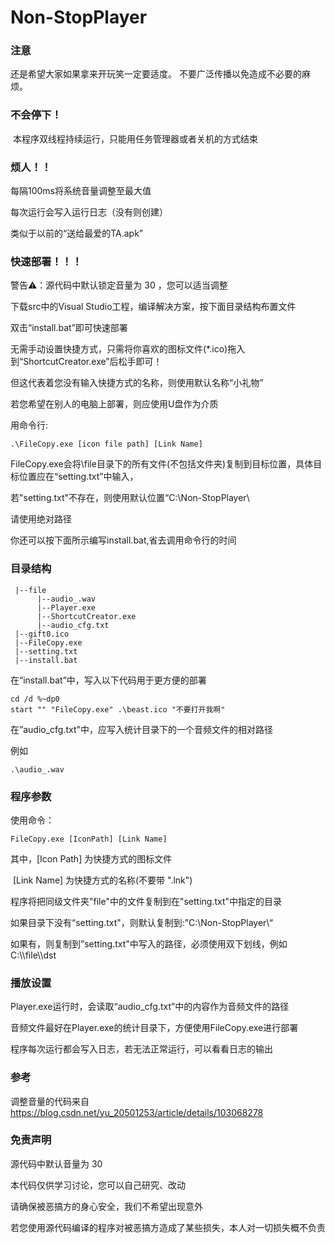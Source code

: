 # Non-StopPlayer


### 注意
还是希望大家如果拿来开玩笑一定要适度。
不要广泛传播以免造成不必要的麻烦。

### 不会停下！

​	本程序双线程持续运行，只能用任务管理器或者关机的方式结束

### 烦人！！

每隔100ms将系统音量调整至最大值

每次运行会写入运行日志（没有则创建）

类似于以前的“送给最爱的TA.apk”

### 快速部署！！！

警告⚠：源代码中默认锁定音量为 30 ，您可以适当调整

下载src中的Visual Studio工程，编译解决方案，按下面目录结构布置文件

双击“install.bat”即可快速部署

无需手动设置快捷方式，只需将你喜欢的图标文件(*.ico)拖入到“ShortcutCreator.exe”后松手即可！

但这代表着您没有输入快捷方式的名称，则使用默认名称“小礼物”

若您希望在别人的电脑上部署，则应使用U盘作为介质

用命令行:

```
.\FileCopy.exe [icon file path] [Link Name]
```

FileCopy.exe会将\file目录下的所有文件(不包括文件夹)复制到目标位置，具体目标位置应在“setting.txt”中输入，

若"setting.txt"不存在，则使用默认位置“C:\\Non-StopPlayer\\

请使用绝对路径

你还可以按下面所示编写install.bat,省去调用命令行的时间

### 目录结构

```
 |--file
      |--audio_.wav
      |--Player.exe
      |--ShortcutCreator.exe
      |--audio_cfg.txt
 |--gift0.ico
 |--FileCopy.exe
 |--setting.txt
 |--install.bat
```

在“install.bat”中，写入以下代码用于更方便的部署

```
cd /d %~dp0
start "" "FileCopy.exe" .\beast.ico "不要打开我啊"
```

在”audio_cfg.txt"中，应写入统计目录下的一个音频文件的相对路径

例如

```
.\audio_.wav
```



### 程序参数

使用命令：

```
FileCopy.exe [IconPath] [Link Name]
```

其中，[Icon Path] 为快捷方式的图标文件

​	    [Link Name] 为快捷方式的名称(不要带 ".lnk")

程序将把同级文件夹"file"中的文件复制到在"setting.txt"中指定的目录

如果目录下没有“setting.txt"，则默认复制到:”C:\\Non-StopPlayer\\“

如果有，则复制到”setting.txt"中写入的路径，必须使用双下划线，例如 C:\\\file\\\dst

### 播放设置

Player.exe运行时，会读取“audio_cfg.txt”中的内容作为音频文件的路径

音频文件最好在Player.exe的统计目录下，方便使用FileCopy.exe进行部署

程序每次运行都会写入日志，若无法正常运行，可以看看日志的输出

### 参考
调整音量的代码来自
https://blog.csdn.net/yu_20501253/article/details/103068278

### 免责声明

源代码中默认音量为 30

本代码仅供学习讨论，您可以自己研究、改动

请确保被恶搞方的身心安全，我们不希望出现意外

若您使用源代码编译的程序对被恶搞方造成了某些损失，本人对一切损失概不负责

